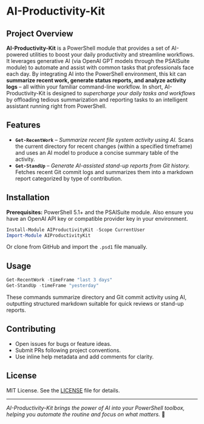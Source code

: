 # AI-Productivity-Kit

## Project Overview

**AI-Productivity-Kit** is a PowerShell module that provides a set of AI-powered utilities to boost your daily productivity and streamline workflows. It leverages generative AI (via OpenAI GPT models through the PSAISuite module) to automate and assist with common tasks that professionals face each day. By integrating AI into the PowerShell environment, this kit can **summarize recent work, generate status reports, and analyze activity logs** – all within your familiar command-line workflow. In short, AI-Productivity-Kit is designed to *supercharge your daily tasks and workflows* by offloading tedious summarization and reporting tasks to an intelligent assistant running right from PowerShell.

## Features

- **`Get-RecentWork`** – *Summarize recent file system activity using AI.* Scans the current directory for recent changes (within a specified timeframe) and uses an AI model to produce a concise summary table of the activity.
- **`Get-StandUp`** – *Generate AI-assisted stand-up reports from Git history.* Fetches recent Git commit logs and summarizes them into a markdown report categorized by type of contribution.

## Installation

**Prerequisites:** PowerShell 5.1+ and the PSAISuite module. Also ensure you have an OpenAI API key or compatible provider key in your environment.

```powershell
Install-Module AIProductivityKit -Scope CurrentUser
Import-Module AIProductivityKit
```

Or clone from GitHub and import the `.psd1` file manually.

## Usage

```powershell
Get-RecentWork -timeFrame "last 3 days"
Get-StandUp -timeFrame "yesterday"
```

These commands summarize directory and Git commit activity using AI, outputting structured markdown suitable for quick reviews or stand-up reports.

## Contributing

- Open issues for bugs or feature ideas.
- Submit PRs following project conventions.
- Use inline help metadata and add comments for clarity.

## License

MIT License. See the [LICENSE](./LICENSE) file for details.

---

*AI-Productivity-Kit brings the power of AI into your PowerShell toolbox, helping you automate the routine and focus on what matters.* 🚀
